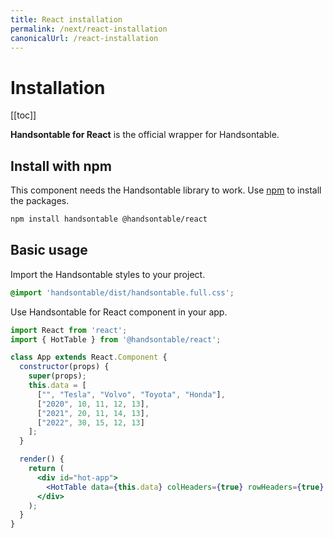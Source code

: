 ```yaml
---
title: React installation
permalink: /next/react-installation
canonicalUrl: /react-installation
---
```


# Installation

[[toc]]

**Handsontable for React** is the official wrapper for Handsontable.

## Install with npm

This component needs the Handsontable library to work. Use [npm](https://www.npmjs.com/package/@handsontable/react) to install the packages.

```bash
npm install handsontable @handsontable/react
```

## Basic usage

Import the Handsontable styles to your project.

```scss
@import 'handsontable/dist/handsontable.full.css';
```

Use Handsontable for React component in your app.

```jsx
import React from 'react';
import { HotTable } from '@handsontable/react';

class App extends React.Component {
  constructor(props) {
    super(props);
    this.data = [
      ["", "Tesla", "Volvo", "Toyota", "Honda"],
      ["2020", 10, 11, 12, 13],
      ["2021", 20, 11, 14, 13],
      ["2022", 30, 15, 12, 13]
    ];
  }

  render() {
    return (
      <div id="hot-app">
        <HotTable data={this.data} colHeaders={true} rowHeaders={true} width="600" height="300" />
      </div>
    );
  }
}
```

